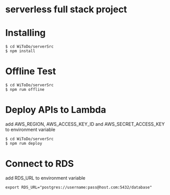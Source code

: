 # serverless full stack project

# Installing
```
$ cd WiToDo/serverSrc
$ npm install
```

# Offline Test
```
$ cd WiToDo/serverSrc
$ npm rum offline
```

# Deploy APIs to Lambda
add AWS_REGION, AWS_ACCESS_KEY_ID and AWS_SECRET_ACCESS_KEY to environment variable
```
$ cd WiToDo/serverSrc
$ npm rum deploy
```

# Connect to RDS
add RDS_URL to environment variable
```shell
export RDS_URL="postgres://username:pass@host.com:5432/database"
```